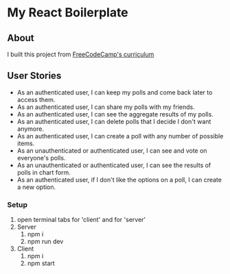 # My React Boilerplate
## About
I built this project from [FreeCodeCamp's curriculum](https://learn.freecodecamp.org/coding-interview-prep/take-home-projects/build-a-voting-app)

## User Stories
- As an authenticated user, I can keep my polls and come back later to access them.
- As an authenticated user, I can share my polls with my friends.
- As an authenticated user, I can see the aggregate results of my polls.
- As an authenticated user, I can delete polls that I decide I don't want anymore.
- As an authenticated user, I can create a poll with any number of possible items.
- As an unauthenticated or authenticated user, I can see and vote on everyone's polls.
- As an unauthenticated or authenticated user, I can see the results of polls in chart form.
- As an authenticated user, if I don't like the options on a poll, I can create a new option.


### Setup
1. open terminal tabs for 'client' and for 'server'
2. Server
	1. npm i
	2. npm run dev
3. Client
	1. npm i
	2. npm start